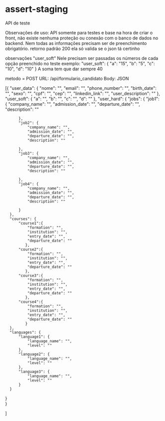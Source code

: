 # assert-staging

API de teste 

 Observações de uso:
 API somente para testes e base na hora de criar o front, não existe nenhuma proteção ou conexão com o banco de dados no backend. 
 Nem todas as informações precisam ser de preenchimento obrigatório.
 retorno padrão 200
 ela só valida se o json tá certinho 

 observações "user_soft"
    Nele precisam ser passadas os números de cada opção preenchido no teste exemplo:
    "user_soft": {
      "a": "15",
      "b": "5",
      "c": "10",
      "d": "10"
    }
    A soma tem que dar sempre 40




metodo = POST
URL: /api/formulario_candidato
Body:
JSON

[{
  "user_data": {
     "nome": "",
     "email": "",
     "phone_number": "",
     "birth_date": "",
     "sexo": "",
     "cpf": "",
     "cep": "",
     "linkedin_link": "",
     "user_description": ""
  },
  "user_soft": {
      "a": "",
      "b": "",
      "c": "",
      "d": ""
  },
  "user_hard": {
      "jobs": {
          "job1": {
              "company_name": "",
              "admission_date": "",
              "departure_date": "",
              "description": ""

          },
          "job2": {
              "company_name": "",
              "admission_date": "",
              "departure_date": "",
              "description": ""

          },
          "job3": {
              "company_name": "",
              "admission_date": "",
              "departure_date": "",
              "description": ""

          },
          "job4": {
              "company_name": "",
              "admission_date": "",
              "departure_date": "",
              "description": ""

          }
      },
      "courses": {
          "course1":{
              "formation": "",
              "institution": "",
              "entry_date": "",
              "departure_date": ""
             },
          "course2":{
              "formation": "",
              "institution": "",
              "entry_date": "",
              "departure_date": ""
             },
          "course3":{
              "formation": "",
              "institution": "",
              "entry_date": "",
              "departure_date": ""
             },
          "course4":{
              "formation": "",
              "institution": "",
              "entry_date": "",
              "departure_date": ""
             }         
      },
      "languages": {
          "language1": {
              "language_name": "",
              "level": ""
          },
          "language2": {
              "language_name": "",
              "level": ""
          },
          "language3": {
              "language_name": "",
              "level": ""
          }
      }
  }   
 }
   
 ]


